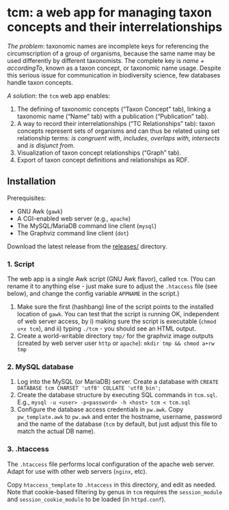 # tcm: a web app for managing taxon concepts and their interrelationships

_The problem_: taxonomic names are incomplete keys for referencing the
circumscription of a group of organisms, because the same name may be
used differently by different taxonomists. The complete key is _name +
accordingTo_, known as a taxon concept, or taxonomic name
usage. Despite this serious issue for communication in biodiversity
science, few databases handle taxon concepts.

_A solution_: the `tcm` web app enables:

 1. The defining of taxonomic concepts (“Taxon Concept” tab), linking
    a taxonomic name (“Name” tab) with a publication (“Publication”
    tab).
 2. A way to record their interrelationships (“TC Relationships” tab):
    taxon concepts represent sets of organisms and can thus be related
    using set relationship terms: _is congruent with_, _includes_,
    _overlaps with_, _intersects_ and _is disjunct from_.
 3. Visualization of taxon concept relationships (“Graph” tab).
 4. Export of taxon concept definitions and relationships as RDF.

## Installation

Prerequisites:

 * GNU Awk (`gawk`)
 * A CGI-enabled web server (e.g., `apache`)
 * The MySQL/MariaDB command line client (`mysql`)
 * The Graphviz command line client (`dot`)

Download the latest release from the [releases/](releases) directory.

### 1. Script

The web app is a single Awk script (GNU Awk flavor), called
`tcm`. (You can rename it to anything else - just make sure to adjust
the `.htaccess` file (see below), and change the config variable
`APPNAME` in the script.)

 1. Make sure the first (hashbang) line of the script points to the
    installed location of `gawk`. You can test that the script is
    running OK, independent of web server access, by i) making sure
    the script is executable (`chmod u+x tcm`), and ii) typing `./tcm` -
    you should see an HTML output.
 2. Create a world-writable directory `tmp/` for the graphviz image
    outputs (created by web server user `http` or `apache`): `mkdir
    tmp && chmod a+rw tmp`

### 2. MySQL database

 1. Log into the MySQL (or MariaDB) server. Create a database with 
    `CREATE DATABASE tcm CHARSET 'utf8' COLLATE 'utf8_bin';` 
 2. Create the database structure by executing SQL commands in `tcm.sql`.
    E.g., `mysql -u <user> -p<password> -h <host> tcm < tcm.sql`
 3. Configure the database access credentials in `pw.awk`. Copy
    `pw_template.awk` to `pw.awk` and enter the hostname, username,
    password and the name of the database (`tcm` by default, but just
    adjust this file to match the actual DB name).

### 3. .htaccess

The `.htaccess` file performs local configuration of the apache web
server. Adapt for use with other web servers (`nginx`, etc).  

Copy `htaccess_template` to `.htaccess` in this directory, and edit as
needed. Note that cookie-based filtering by genus in `tcm` requires
the `session_module` and `session_cookie_module` to be loaded (in
`httpd.conf`).
